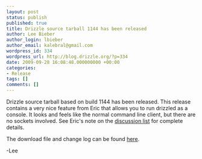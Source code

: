 ```yaml
---
layout: post
status: publish
published: true
title: Drizzle source tarball 1144 has been released
author: Lee Bieber
author_login: lbieber
author_email: kalebral@gmail.com
wordpress_id: 334
wordpress_url: http://blog.drizzle.org/?p=334
date: 2009-09-28 16:08:48.000000000 +00:00
categories:
- Release
tags: []
comments: []
---
```

Drizzle source tarball based on build 1144 has been released.  This release contains a very nice feature from Eric that allows you to run drizzled as a  console. It looks and feels like the normal command line client, but there are no sockets involved.  See Eric's note on the <a href="https://lists.launchpad.net/drizzle-discuss/msg05061.html" target="_blank">discussion list</a> for complete details.

The download file and change log can be found <a href="https://launchpad.net/drizzle/trunk/bell" target="_blank">here</a>.

-Lee
